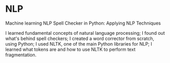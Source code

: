 # NLP
Machine learning NLP
Spell Checker in Python: Applying NLP Techniques

I learned fundamental concepts of natural language processing;
I found out what's behind spell checkers;
I created a word corrector from scratch, using Python;
I used NLTK, one of the main Python libraries for NLP;
I learned what tokens are and how to use NLTK to perform text fragmentation.
